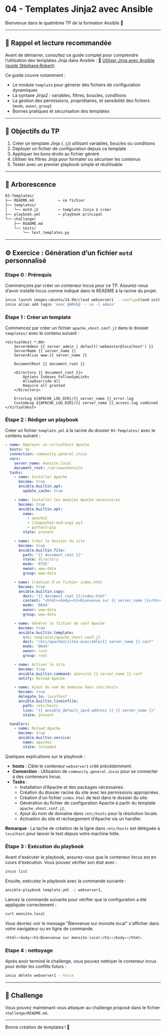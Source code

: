 # 04 - Templates Jinja2 avec Ansible

Bienvenue dans le quatrième TP de la formation Ansible 🚀

---

## 🧠 Rappel et lecture recommandée

Avant de démarrer, consultez ce guide complet pour comprendre l’utilisation des templates Jinja dans Ansible :
🔗 [Utiliser Jinja avec Ansible (guide Stéphane Robert)](https://blog.stephane-robert.info/docs/infra-as-code/gestion-de-configuration/ansible/templates-jinja/)

Ce guide couvre notamment :

* Le module `template` pour générer des fichiers de configuration dynamiques
* La syntaxe Jinja2 : variables, filtres, boucles, conditions
* La gestion des permissions, propriétaires, et sensibilité des fichiers (`mode`, `owner`, `group`)
* Bonnes pratiques et sécurisation des templates

---

## 🌟 Objectifs du TP

1. Créer un template Jinja (`.j2`) utilisant variables, boucles ou conditions
2. Déployer un fichier de configuration depuis ce template
3. Appliquer les bons droits au fichier généré
4. Utiliser les filtres Jinja pour formater ou sécuriser les contenus
5. Tester avec un premier playbook simple et réutilisable

---

## 📁 Arborescence

```bash
03-Templates/
├── README.md           ← ce fichier
├── templates/
│   └── motd.j2         ← template Jinja à créer
├── playbook.yml        ← playbook principal
└── challenge/
    ├── README.md
    └── tests/
        └── test_templates.py
```

---

## ⚙️ Exercice : Génération d’un fichier `motd` personnalisé

### Etape 0 : Prérequis

Commençons par créer un conteneur Incus pour ce TP. Assurez-vous d’avoir
installé Incus comme indiqué dans le README à la racine du projet.

```bash
incus launch images:ubuntu/24.04/cloud webserver1  --config=cloud-init.user-data="$(cat ../cloud-config.yaml)"
incus alias add login 'exec @ARGS@ -- su -l admin'
```

### Étape 1 : Créer un template

Commencez par créer un fichier `apache_vhost.conf.j2` dans le dossier
`templates/` avec le contenu suivant :

```plaintext
<VirtualHost *:80>
    ServerAdmin {{ server_admin | default('webmaster@localhost') }}
    ServerName {{ server_name }}
    ServerAlias www.{{ server_name }}

    DocumentRoot {{ document_root }}

    <Directory {{ document_root }}>
        Options Indexes FollowSymLinks
        AllowOverride All
        Require all granted
    </Directory>

    ErrorLog ${APACHE_LOG_DIR}/{{ server_name }}_error.log
    CustomLog ${APACHE_LOG_DIR}/{{ server_name }}_access.log combined
</VirtualHost>
```

### Étape 2 : Rédiger un playbook

Créer un fichier `template.yml` à la racine du dossier `03-Templates/` avec le contenu suivant :

```yaml
- name: Déployer un virtualhost Apache
  hosts: tp
  connection: community.general.incus
  vars:
    server_name: monsite.local
    document_root: /var/www/monsite
  tasks:
    - name: Installer Apache
      become: true
      ansible.builtin.apt:
        update_cache: true

    - name: Installer les modules Apache nécessaires
      become: true
      ansible.builtin.apt:
        name:
          - apache2
          - libapache2-mod-wsgi-py3
          - python3-pip
        state: present

    - name: Créer le dossier du site
      become: true
      ansible.builtin.file:
        path: "{{ document_root }}"
        state: directory
        mode: '0755'
        owner: www-data
        group: www-data

    - name: Création d'un fichier index.html
      become: true
      ansible.builtin.copy:
        dest: "{{ document_root }}/index.html"
        content: "<html><body><h1>Bienvenue sur {{ server_name }}</h1></body></html>"
        mode: '0644'
        owner: www-data
        group: www-data

    - name: Générer le fichier de conf Apache
      become: true
      ansible.builtin.template:
        src: templates/apache_vhost.conf.j2
        dest: "/etc/apache2/sites-available/{{ server_name }}.conf"
        mode: '0644'
        owner: root
        group: root

    - name: Activer le site
      become: true
      ansible.builtin.command: a2ensite {{ server_name }}.conf
      notify: Reload Apache

    - name: Ajout du nom de domaine dans /etc/hosts
      become: true
      delegate_to: localhost
      ansible.builtin.lineinfile:
        path: /etc/hosts
        line: "{{ ansible_default_ipv4.address }} {{ server_name }}"
        state: present

  handlers:
    - name: Reload Apache
      become: true
      ansible.builtin.service:
        name: apache2
        state: reloaded
```

Quelques explications sur le playbook :

* **hosts** : Cible le conteneur `webserver1` créé précédemment.
* **Connection** : Utilisation de `community.general.incus` pour se connecter à des conteneurs Incus.
* **Tasks** :
  * Installation d'Apache et des packages nécessaires.
  * Création du dossier racine du site avec les permissions appropriées.
  * Création d'un fichier `index.html` de test dans le dossier du site.
  * Génération du fichier de configuration Apache à partir du template `apache_vhost.conf.j2`.
  * Ajout du nom de domaine dans `/etc/hosts` pour la résolution locale.
  * Activation du site et rechargement d'Apache via un handler.

**Remarque** : La tache de création de la ligne dans `/etc/hosts` est déléguée à
`localhost` pour lancer le test depuis votre machine hôte.

### Étape 3 : Exécution du playbook

Avant d'exécuter le playbook, assurez-vous que le conteneur Incus est en cours d'exécution. Vous pouvez vérifier son état avec :

```bash
incus list
```

Ensuite, exécutez le playbook avec la commande suivante :

```bash
ansible-playbook template.yml -i webserver1,
```

Lancez la commande suivante pour vérifier que la configuration a été appliquée correctement :

```bash
curl monsite.local
```

Vous devriez voir le message "Bienvenue sur monsite.local" s'afficher dans votre
navigateur ou en ligne de commande.

```bash
<html><body><h1>Bienvenue sur monsite.local</h1></body></html>
```

### Etape 4 : nettoyage

Après avoir terminé le challenge, vous pouvez nettoyer le conteneur incus pour éviter les
conflits futurs :

```bash
incus delete webserver1 --force
```

---

## 🧪 Challenge

Vous pouvez maintenant vous attaquer au challenge proposé dans le fichier `challenge/README.md`.

---

Bonne création de templates ! 🎨
